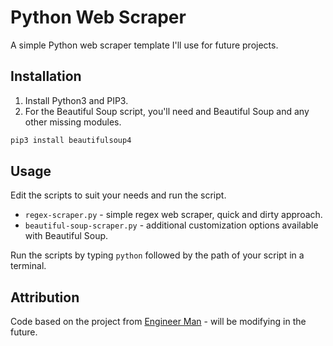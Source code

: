 # Python Web Scraper
A simple Python web scraper template I'll use for future projects.

## Installation
1) Install Python3 and PIP3.
2) For the Beautiful Soup script, you'll need and Beautiful Soup and any other missing modules.

```bash
pip3 install beautifulsoup4
```

## Usage
Edit the scripts to suit your needs and run the script.

- `regex-scraper.py` - simple regex web scraper, quick and dirty approach.
- `beautiful-soup-scraper.py` - additional customization options available with Beautiful Soup.

Run the scripts by typing `python` followed by the path of your script in a terminal.

## Attribution
Code based on the project from [Engineer Man](https://github.com/engineer-man/youtube/tree/master/042) - will be modifying in the future.
